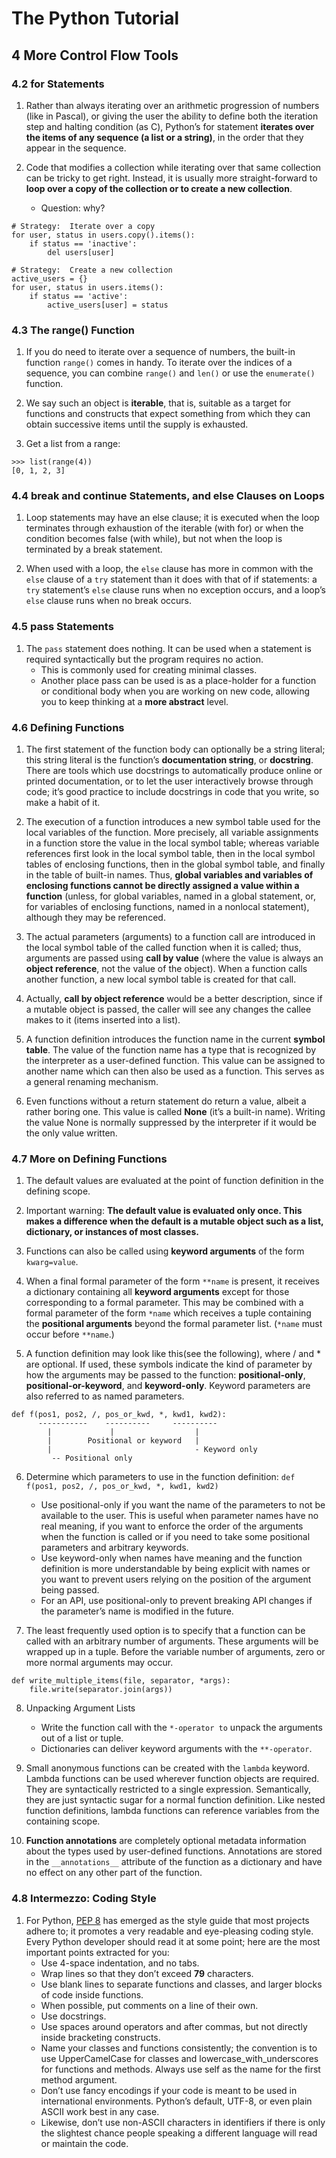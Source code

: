 # The Python Tutorial

## 4 More Control Flow Tools

### 4.2 for Statements

1. Rather than always iterating over an arithmetic progression of numbers (like in Pascal), or giving the user the ability to define both the iteration step and halting condition (as C), Python’s for statement **iterates over the items of any sequence (a list or a string)**, in the order that they appear in the sequence.

2. Code that modifies a collection while iterating over that same collection can be tricky to get right. Instead, it is usually more straight-forward to **loop over a copy of the collection or to create a new collection**.
    - Question: why?
```
# Strategy:  Iterate over a copy
for user, status in users.copy().items():
    if status == 'inactive':
        del users[user]

# Strategy:  Create a new collection
active_users = {}
for user, status in users.items():
    if status == 'active':
        active_users[user] = status
```

### 4.3 The range() Function

1. If you do need to iterate over a sequence of numbers, the built-in function `range()` comes in handy. To iterate over the indices of a sequence, you can combine `range()` and `len()` or use the `enumerate()` function.

2. We say such an object is **iterable**, that is, suitable as a target for functions and constructs that expect something from which they can obtain successive items until the supply is exhausted.

3. Get a list from a range:
```
>>> list(range(4))
[0, 1, 2, 3]
```

### 4.4 break and continue Statements, and else Clauses on Loops

1. Loop statements may have an else clause; it is executed when the loop terminates through exhaustion of the iterable (with for) or when the condition becomes false (with while), but not when the loop is terminated by a break statement.

2. When used with a loop, the `else` clause has more in common with the `else` clause of a `try` statement than it does with that of if statements: a `try` statement’s `else` clause runs when no exception occurs, and a loop’s `else` clause runs when no break occurs.

### 4.5 pass Statements

1. The `pass` statement does nothing. It can be used when a statement is required syntactically but the program requires no action.
    - This is commonly used for creating minimal classes.
    - Another place pass can be used is as a place-holder for a function or conditional body when you are working on new code, allowing you to keep thinking at a **more abstract** level.

### 4.6 Defining Functions

1. The first statement of the function body can optionally be a string literal; this string literal is the function’s **documentation string**, or **docstring**. There are tools which use docstrings to automatically produce online or printed documentation, or to let the user interactively browse through code; it’s good practice to include docstrings in code that you write, so make a habit of it.

2. The execution of a function introduces a new symbol table used for the local variables of the function. More precisely, all variable assignments in a function store the value in the local symbol table; whereas variable references first look in the local symbol table, then in the local symbol tables of enclosing functions, then in the global symbol table, and finally in the table of built-in names. Thus, **global variables and variables of enclosing functions cannot be directly assigned a value within a function** (unless, for global variables, named in a global statement, or, for variables of enclosing functions, named in a nonlocal statement), although they may be referenced.

3. The actual parameters (arguments) to a function call are introduced in the local symbol table of the called function when it is called; thus, arguments are passed using **call by value** (where the value is always an **object reference**, not the value of the object). When a function calls another function, a new local symbol table is created for that call.

4. Actually, **call by object reference** would be a better description, since if a mutable object is passed, the caller will see any changes the callee makes to it (items inserted into a list).

5. A function definition introduces the function name in the current **symbol table**. The value of the function name has a type that is recognized by the interpreter as a user-defined function. This value can be assigned to another name which can then also be used as a function. This serves as a general renaming mechanism.

6. Even functions without a return statement do return a value, albeit a rather boring one. This value is called **None** (it’s a built-in name). Writing the value None is normally suppressed by the interpreter if it would be the only value written.

### 4.7 More on Defining Functions

1. The default values are evaluated at the point of function definition in the defining scope.

2. Important warning: **The default value is evaluated only once. This makes a difference when the default is a mutable object such as a list, dictionary, or instances of most classes.**

3. Functions can also be called using **keyword arguments** of the form `kwarg=value`.

4. When a final formal parameter of the form `**name` is present, it receives a dictionary containing all **keyword arguments** except for those corresponding to a formal parameter. This may be combined with a formal parameter of the form `*name` which receives a tuple containing the **positional arguments** beyond the formal parameter list. (`*name` must occur before `**name`.)

5. A function definition may look like this(see the following), where / and * are optional. If used, these symbols indicate the kind of parameter by how the arguments may be passed to the function: **positional-only**, **positional-or-keyword**, and **keyword-only**. Keyword parameters are also referred to as named parameters.
```
def f(pos1, pos2, /, pos_or_kwd, *, kwd1, kwd2):
      -----------    ----------     ----------
        |             |                  |
        |        Positional or keyword   |
        |                                - Keyword only
         -- Positional only
```

6. Determine which parameters to use in the function definition: `def f(pos1, pos2, /, pos_or_kwd, *, kwd1, kwd2)`
    - Use positional-only if you want the name of the parameters to not be available to the user. This is useful when parameter names have no real meaning, if you want to enforce the order of the arguments when the function is called or if you need to take some positional parameters and arbitrary keywords.
    - Use keyword-only when names have meaning and the function definition is more understandable by being explicit with names or you want to prevent users relying on the position of the argument being passed.
    - For an API, use positional-only to prevent breaking API changes if the parameter’s name is modified in the future.

7. The least frequently used option is to specify that a function can be called with an arbitrary number of arguments. These arguments will be wrapped up in a tuple. Before the variable number of arguments, zero or more normal arguments may occur.
```
def write_multiple_items(file, separator, *args):
    file.write(separator.join(args))
```

8. Unpacking Argument Lists
    - Write the function call with the `*-operator to` unpack the arguments out of a list or tuple.
    - Dictionaries can deliver keyword arguments with the `**-operator`.

9. Small anonymous functions can be created with the `lambda` keyword. Lambda functions can be used wherever function objects are required. They are syntactically restricted to a single expression. Semantically, they are just syntactic sugar for a normal function definition. Like nested function definitions, lambda functions can reference variables from the containing scope.

10. **Function annotations** are completely optional metadata information about the types used by user-defined functions. Annotations are stored in the `__annotations__` attribute of the function as a dictionary and have no effect on any other part of the function.

### 4.8 Intermezzo: Coding Style

1. For Python, [PEP 8](https://www.python.org/dev/peps/pep-0008/) has emerged as the style guide that most projects adhere to; it promotes a very readable and eye-pleasing coding style. Every Python developer should read it at some point; here are the most important points extracted for you:
    - Use 4-space indentation, and no tabs.
    - Wrap lines so that they don’t exceed **79** characters.
    - Use blank lines to separate functions and classes, and larger blocks of code inside functions.
    - When possible, put comments on a line of their own.
    - Use docstrings.
    - Use spaces around operators and after commas, but not directly inside bracketing constructs.
    - Name your classes and functions consistently; the convention is to use UpperCamelCase for classes and lowercase_with_underscores for functions and methods. Always use self as the name for the first method argument.
    - Don’t use fancy encodings if your code is meant to be used in international environments. Python’s default, UTF-8, or even plain ASCII work best in any case.
    - Likewise, don’t use non-ASCII characters in identifiers if there is only the slightest chance people speaking a different language will read or maintain the code.
